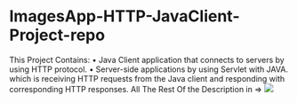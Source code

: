 # ImagesApp-HTTP-JavaClient-Project-repo
This Project Contains: 
 • Java Client application that connects to servers by using HTTP protocol.
 • Server-side applications by using Servlet with JAVA. which is receiving HTTP requests from the Java client and responding with corresponding HTTP responses.
 All The Rest Of the Description in => ![](https://github.com/FathiFathallah/ImagesApp-HTTP-JavaClient-Project-repo)
 
